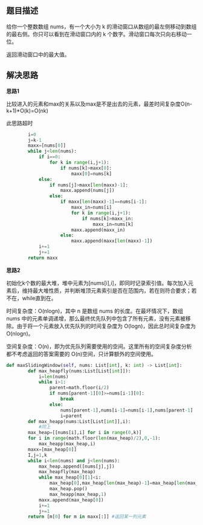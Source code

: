 ## 题目描述
给你一个整数数组 nums，有一个大小为 k 的滑动窗口从数组的最左侧移动到数组的最右侧。你只可以看到在滑动窗口内的 k 个数字。滑动窗口每次只向右移动一位。

返回滑动窗口中的最大值。

## 解决思路
**思路1**

比较进入的元素和max的关系以及max是不是出去的元素，最差时间复杂度O(n-k+1)*O(k)=O(nk)

此思路超时


```python
        i=0
        j=k-1
        maxx=[nums[0]]
        while j<len(nums):
            if i==0:
                for k in range(i,j+1):
                    if nums[k]>maxx[0]:
                        maxx[0]=nums[k]
            else:
                if nums[j]>maxx[len(maxx)-1]:
                    maxx.append(nums[j])
                else:
                    if maxx[len(maxx)-1]==nums[i-1]:
                        maxx_in=nums[i]
                        for k in range(i,j+1):
                            if nums[k]>maxx_in:
                                maxx_in=nums[k]
                        maxx.append(maxx_in)
                    else:
                        maxx.append(maxx[len(maxx)-1])
            i+=1
            j+=1
        return maxx


```
**思路2**

初始化k个数的最大堆，堆中元素为[nums[i],i]，即同时记录索引值。每次加入元素后，维持最大堆性质，并判断堆顶元素索引是否在范围内，若在则符合要求；若不在，while直到在。

时间复杂度：O(nlogn)，其中 n 是数组 nums 的长度。在最坏情况下，数组 nums 中的元素单调递增，那么最终优先队列中包含了所有元素，没有元素被移除。由于将一个元素放入优先队列的时间复杂度为 O(logn)，因此总时间复杂度为 O(nlogn)。

空间复杂度：O(n)，即为优先队列需要使用的空间。这里所有的空间复杂度分析都不考虑返回的答案需要的 O(n)空间，只计算额外的空间使用。


```python
def maxSlidingWindow(self, nums: List[int], k: int) -> List[int]:
        def max_heapfly(nums:List[List[int]]):
            i=len(nums)
            while i>1:
                parent=math.floor(i/2)
                if nums[parent-1][0]>=nums[i-1][0]:
                    break
                else:
                    nums[parent-1],nums[i-1]=nums[i-1],nums[parent-1]
                    i=parent
        def max_heapp(nums:List[List[int]],i):
            #同上
        max_heap=[[nums[i],i] for i in range(0,k)]
        for i in range(math.floor(len(max_heap)/2),0,-1):
            max_heapp(max_heap,i)
        maxx=[max_heap[0]]
        I,j=1,k
        while i<len(nums) and j<len(nums):
            max_heap.append([nums[j],j])
            max_heapfly(max_heap)
            while max_heap[0][1]<i:
                max_heap[0],max_heap[len(max_heap)-1]=max_heap[len(max_heap)-1],max_heap[0]
                max_heap.pop()
                max_heapp(max_heap,1)
            maxx.append(max_heap[0])
            i+=1
            j+=1
        return [m[0] for m in maxx[:]] #返回某一列元素



```